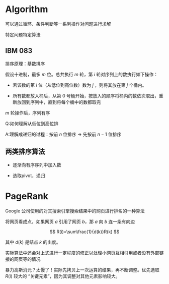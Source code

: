 # Algorithm

可以通过循环、条件判断等一系列操作对问题进行求解

特定问题特定算法

## IBM 083

排序原理：基数排序

假设十进制，最多 $m$ 位。总共执行 $m$ 轮，第 $i$ 轮对序列上的数执行如下操作：

* 若该数的第 $i$ 位（从低位到高位数）数为 $j$ ，则将其放在第 $j$ 个桶内。

* 所有数都放入桶后，从第 $0$ 号桶开始，按放入的顺序将桶内的数依次取出，重新放回到序列中，直到将每个桶中的数都取完

$m$ 轮操作后，序列有序

Q:如何理解从低位到高位排

A:理解成递归的过程：按前 $n$ 位排序 $\rightarrow$ 先按前 $n-1$ 位排序

## 两类排序算法

* 逐渐向有序序列中加入数

* 选取pivot，递归

# PageRank

Google 公司使用的对其搜索引擎搜索结果中的网页进行排名的一种算法

将网页看成点，如果网页 $a$ 引用了网页 $b$，那 $a$ 向 $b$ 连一条有向边

$$
R(i)=\sum\frac{1}{d(k)}R(k)
$$

其中 $d(k)$ 是结点 $k$ 的出度。

实际算法中还会对上式进行一定程度的修正以处理小网页互相引用或者没有外部链接的网页等的情况

暴力高斯消元？太慢了！实际先拷贝上一次运算的结果，再不断调整。优先选取 $R(i)$ 较大的 “关键元素”，因为其调整对其他元素影响较大。
